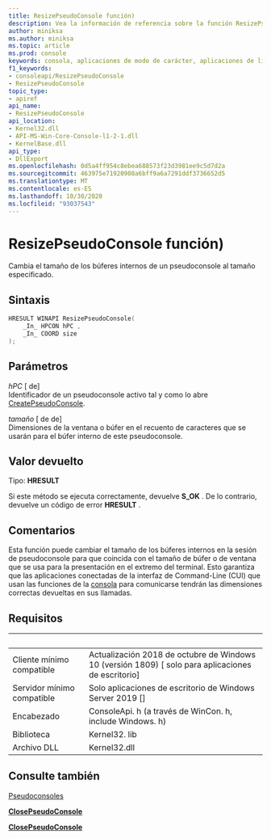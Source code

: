 ```yaml
---
title: ResizePseudoConsole función)
description: Vea la información de referencia sobre la función ResizePseudoConsole, que cambia el tamaño de los búferes internos para un pseudoconsole al tamaño especificado.
author: miniksa
ms.author: miniksa
ms.topic: article
ms.prod: console
keywords: consola, aplicaciones de modo de carácter, aplicaciones de línea de comandos, aplicaciones de terminal, API de consola, conpty, pseudoconsole
f1_keywords:
- consoleapi/ResizePseudoConsole
- ResizePseudoConsole
topic_type:
- apiref
api_name:
- ResizePseudoConsole
api_location:
- Kernel32.dll
- API-MS-Win-Core-Console-l1-2-1.dll
- KernelBase.dll
api_type:
- DllExport
ms.openlocfilehash: 0d5a4ff954c8ebea688573f23d3981ee9c5d7d2a
ms.sourcegitcommit: 463975e71920908a6bff9a6a7291ddf3736652d5
ms.translationtype: MT
ms.contentlocale: es-ES
ms.lasthandoff: 10/30/2020
ms.locfileid: "93037543"
---
```

# <a name="resizepseudoconsole-function"></a>ResizePseudoConsole función)

Cambia el tamaño de los búferes internos de un pseudoconsole al tamaño especificado.

## <a name="syntax"></a>Sintaxis

```C
HRESULT WINAPI ResizePseudoConsole(
    _In_ HPCON hPC ,
    _In_ COORD size
);
```

## <a name="parameters"></a>Parámetros

*hPC* \[ de\]  
Identificador de un pseudoconsole activo tal y como lo abre [CreatePseudoConsole](createpseudoconsole.md).

*tamaño* \[ de de\]  
Dimensiones de la ventana o búfer en el recuento de caracteres que se usarán para el búfer interno de este pseudoconsole.

## <a name="return-value"></a>Valor devuelto

Tipo: **HRESULT**

Si este método se ejecuta correctamente, devuelve **S_OK** . De lo contrario, devuelve un código de error **HRESULT** .

## <a name="remarks"></a>Comentarios

Esta función puede cambiar el tamaño de los búferes internos en la sesión de pseudoconsole para que coincida con el tamaño de búfer o de ventana que se usa para la presentación en el extremo del terminal. Esto garantiza que las aplicaciones conectadas de la interfaz de Command-Line (CUI) que usan las funciones de la [consola](console-functions.md) para comunicarse tendrán las dimensiones correctas devueltas en sus llamadas.

## <a name="requirements"></a>Requisitos

| &nbsp; | &nbsp; |
|-|-|
| Cliente mínimo compatible | Actualización 2018 de octubre de Windows 10 (versión 1809) \[ solo para aplicaciones de escritorio\] |
| Servidor mínimo compatible | Solo aplicaciones de escritorio de Windows Server 2019 \[\] |
| Encabezado | ConsoleApi. h (a través de WinCon. h, include Windows. h) |
| Biblioteca | Kernel32. lib |
| Archivo DLL | Kernel32.dll |

## <a name="see-also"></a>Consulte también

[Pseudoconsoles](pseudoconsoles.md)

[**ClosePseudoConsole**](createpseudoconsole.md)

[**ClosePseudoConsole**](closepseudoconsole.md)
